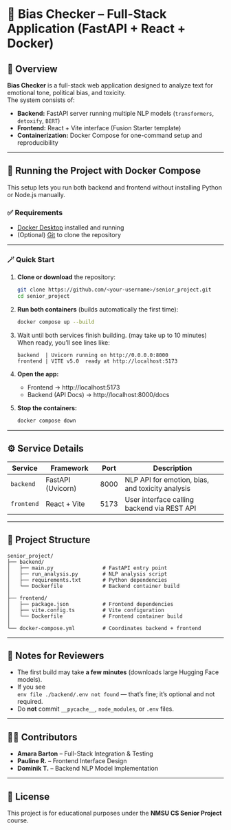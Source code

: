 # 🧠 Bias Checker – Full-Stack Application (FastAPI + React + Docker)

## 📘 Overview
**Bias Checker** is a full-stack web application designed to analyze text for emotional tone, political bias, and toxicity.  
The system consists of:
- **Backend:** FastAPI server running multiple NLP models (`transformers`, `detoxify`, `BERT`)
- **Frontend:** React + Vite interface (Fusion Starter template)
- **Containerization:** Docker Compose for one-command setup and reproducibility

---

## 🐋 Running the Project with Docker Compose

This setup lets you run both backend and frontend without installing Python or Node.js manually.

### ✅ Requirements
- [Docker Desktop](https://www.docker.com/products/docker-desktop) installed and running  
- (Optional) [Git](https://git-scm.com/) to clone the repository

---

### 🪄 Quick Start

1. **Clone or download** the repository:
   ```bash
   git clone https://github.com/<your-username>/senior_project.git
   cd senior_project
   ```

2. **Run both containers** (builds automatically the first time):
   ```bash
   docker compose up --build
   ```

3. Wait until both services finish building. (may take up to 10 minutes)  
   When ready, you’ll see lines like:
   ```
   backend  | Uvicorn running on http://0.0.0.0:8000
   frontend | VITE v5.0  ready at http://localhost:5173
   ```

4. **Open the app:**
   - Frontend → http://localhost:5173  
   - Backend (API Docs) → http://localhost:8000/docs  

5. **Stop the containers:**
   ```bash
   docker compose down
   ```

---

## ⚙️ Service Details

| Service | Framework | Port | Description |
|----------|------------|------|-------------|
| `backend` | FastAPI (Uvicorn) | 8000 | NLP API for emotion, bias, and toxicity analysis |
| `frontend` | React + Vite | 5173 | User interface calling backend via REST API |

---

## 📂 Project Structure
```
senior_project/
├── backend/
│   ├── main.py                # FastAPI entry point
│   ├── run_analysis.py        # NLP analysis script
│   ├── requirements.txt       # Python dependencies
│   └── Dockerfile             # Backend container build
│
├── frontend/
│   ├── package.json           # Frontend dependencies
│   ├── vite.config.ts         # Vite configuration
│   └── Dockerfile             # Frontend container build
│
└── docker-compose.yml         # Coordinates backend + frontend
```

---

## 🧩 Notes for Reviewers
- The first build may take **a few minutes** (downloads large Hugging Face models).
- If you see  
  `env file ./backend/.env not found` — that’s fine; it’s optional and not required.
- Do **not** commit `__pycache__`, `node_modules`, or `.env` files.


---

## 👩‍💻 Contributors
- **Amara Barton** – Full-Stack Integration & Testing  
- **Pauline R.** – Frontend Interface Design  
- **Dominik T.** – Backend NLP Model Implementation  

---

## 📄 License
This project is for educational purposes under the **NMSU CS Senior Project** course.
